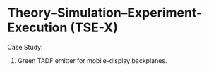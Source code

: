 # Theory–Simulation–Experiment-Execution (TSE-X)


Case Study:
1. Green TADF emitter for mobile-display backplanes.
